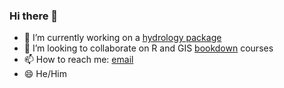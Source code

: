 ### Hi there 👋

<!--
**brownhr/brownhr** is a ✨ _special_ ✨ repository because its `README.md` (this file) appears on your GitHub profile.

Here are some ideas to get you started: -->

- 🔭 I’m currently working on a [hydrology package](https://github.com/brownhr/excess)
- 👯 I’m looking to collaborate on R and GIS [bookdown](https://github.com/rstudio/bookdown) courses
- 📫 How to reach me: [email](mailto:brownhr314@gmail.com)
- 😄 He/Him
